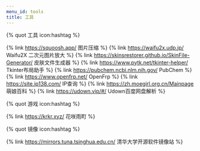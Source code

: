 ```yaml
---
menu_id: tools
title: 工具
---
```


{% quot 工具 icon:hashtag %}

{% link https://squoosh.app/ 图片压缩 %}
{% link https://waifu2x.udp.jp/ Waifu2X 二次元图片放大 %}
{% link https://skinsrestorer.github.io/SkinFile-Generator/ 皮肤文件生成器 %}
{% link https://www.pytk.net/tkinter-helper/ Tkinter布局助手 %}
{% link https://pubchem.ncbi.nlm.nih.gov/ PubChem %}
{% link https://www.openfrp.net/ OpenFrp %}
{% link https://site.ip138.com/ IP查询 %}
{% link https://zh.moegirl.org.cn/Mainpage 萌娘百科 %}
{% link https://udown.vip/#/ Udown百度网盘解析 %}

{% quot 游戏 icon:hashtag %}

{% link https://krkr.xyz/ 花咲雨町 %}

{% quot 镜像 icon:hashtag %}

{% link https://mirrors.tuna.tsinghua.edu.cn/ 清华大学开源软件镜像站 %}